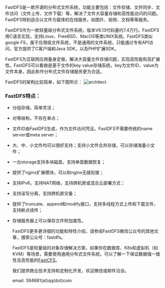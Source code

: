   FastDFS是一款开源的分布式文件系统，功能主要包括：文件存储、文件同步、文件访问（文件上传、文件下载）等，解决了文件大容量存储和高性能访问的问题。FastDFS特别适合以文件为载体的在线服务，如图片、视频、文档等等服务。

  FastDFS作为一款轻量级分布式文件系统，版本V6.13代码量约7.4万行。FastDFS用C语言实现，支持Linux、FreeBSD、MacOS等类UNIX系统。FastDFS类似google FS，属于应用级文件系统，不是通用的文件系统，只能通过专有API访问，官方提供了C客户端和Java SDK，以及PHP扩展SDK。

  FastDFS为互联网应用量身定做，解决大容量文件存储问题，实现高性能和高扩展性。FastDFS可以看做是基于文件的key value存储系统，key为文件ID，value为文件本身，因此称作分布式文件存储服务更为合适。

  FastDFS的架构比较简单，如下图所示：
  ![architect](images/architect.png)


### FastDFS特点：

* 分组存储，简单灵活；
* 对等结构，不存在单点；
* 文件ID由FastDFS生成，作为文件访问凭证。FastDFS不需要传统的name server或meta server；
* 大、中、小文件均可以很好支持；支持小文件合并存储，可以存储海量小文件；
* 一台storage支持多块磁盘，支持单盘数据恢复；
* 提供了nginx扩展模块，可以和nginx无缝衔接；
* 支持IPv6，支持NAT网络，支持跨机房或混合云部署方式；
* 支持读写分离，支持跨机房灾备；
* 提供了truncate、append和modify接口，支持多线程方式上传和下载文件，支持断点续传；
* 存储服务器上可以保存文件附加属性。


  FastDFS更多更详细的功能和特性介绍，请参阅FastDFS微信公众号的其他文章，搜索公众号：fastdfs。

  FastDFS是轻量级的对象存储解决方案，如果你在数据库、K8s和虚拟机（如KVM）等场景，需要使用通用分布式文件系统，可以了解一下保证数据强一致性且高性能的[FastCFS](https://gitee.com/fastdfs100/FastCFS)。

  我们提供商业技术支持和定制化开发，欢迎微信或邮件洽谈。

  email: 384681(at)qq(dot)com
